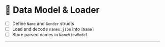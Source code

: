 # 📄 Data Model & Loader

- [ ] Define `Name` and `Gender` structs
- [ ] Load and decode `names.json` into `[Name]`
- [ ] Store parsed names in `NameViewModel`

---

